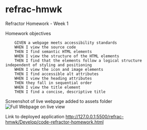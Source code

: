 # refrac-hmwk
Refractor Homework - Week 1


Homework objectives 

        GIVEN a webpage meets accessibility standards
        WHEN I view the source code
        THEN I find semantic HTML elements
        WHEN I view the structure of the HTML elements
        THEN I find that the elements follow a logical structure independent of styling and positioning
        WHEN I view the icon and image elements
        THEN I find accessible alt attributes
        WHEN I view the heading attributes
        THEN they fall in sequential order
        WHEN I view the title element
        THEN I find a concise, descriptive title

Screenshot of live webpage added to assets folder
        ![Full Webpage on live view](refrac-hmwk>assets>added-screenshot-commit)
        
Link to deployed application
        http://127.0.0.1:5500/refrac-hmwk/Develop/code-refractor-homework.html
        
        
